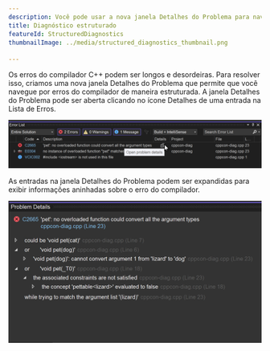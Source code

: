 ```yaml
---
description: Você pode usar a nova janela Detalhes do Problema para navegação de diagnóstico estruturado. Abra-a usando o ícone Detalhes em uma entrada na Lista de Erros.
title: Diagnóstico estruturado
featureId: StructuredDiagnostics
thumbnailImage: ../media/structured_diagnostics_thumbnail.png

---
```



Os erros do compilador C++ podem ser longos e desordeiras. Para resolver isso, criamos uma nova janela Detalhes do Problema que permite que você navegue por erros do compilador de maneira estruturada. A janela Detalhes do Problema pode ser aberta clicando no ícone Detalhes de uma entrada na Lista de Erros.

![Lista de Erros](../media/structured_diagnostics_error_list.png " Lista de Erros")

As entradas na janela Detalhes do Problema podem ser expandidas para exibir informações aninhadas sobre o erro do compilador.

![Detalhes do problema](../media/structured_diagnostics_thumbnail.png "Detalhes do Problema")
